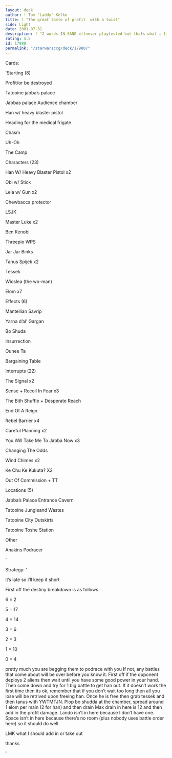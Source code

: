 ```yaml
---
layout: deck
author: ! Tom "Laddy" Kelko
title: ! "The great taste of profit  with a twist"
side: Light
date: 2001-07-31
description: ! "2 words IN-SANE =)(never playtested but thats what i figure)"
rating: 4.5
id: 17980
permalink: "/starwarsccg/deck/17980/"
---
```

Cards: 

'Starting (8) 

Profit/or be destroyed

Tatooine jabba&#8217;s palace

Jabbas palace Audience chamber

Han w/ heavy blaster pistol

Heading for the medical frigate

Chasm

Uh-Oh

The Camp



Characters (23) 

Han W/ Heavy Blaster Pistol x2

Obi w/ Stick

Leia w/ Gun x2

Chewbacca protector

LSJK

Master Luke x2

Ben Kenobi

Threepio WPS

Jar Jar Binks

Tanus Spijek x2

Tessek

Wioslea (the wo-man)

Elom x7



Effects (6) 

Mantellian Savrip

Yarna d&#8217;al&#8217; Gargan

Bo Shuda

Insurrection

Ounee Ta

Bargaining Table


Interrupts (22) 

The Signal x2

Sense + Recoil In Fear x3

The Bith Shuffle + Desperate Reach

End Of A Reign	

Rebel Barrier x4

Careful Planning x2

You Will Take Me To Jabba Now x3

Changing The Odds

Wind Chimes x2

Ke Chu Ke Kukuta? X2

Out Of Commission + TT 


Locations (5) 

Jabba&#8217;s Palace Entrance Cavern

Tatooine Jungleand Wastes

Tatooine City Outskirts

Tatooine Toshe Station


Other

Anakins Podracer

'

Strategy: '

it’s late so i’ll keep it short

First off the destiny breakdown is as follows

6 = 2

5 = 17

4 = 14

3 = 6

2 = 3

1 = 10

0 = 4

pretty much you are begging them to podrace with you If not, any battles that come about will be over before you know it. First off if the opponent deploys 2 aliens then wait until you have some good power in your hand. Then come down and try for 1 big battle to get han out. If it doesn&#8217;t work the first time then its ok, remember that if you don&#8217;t wait too long then all you lose will be retrived upon freeing han. Once he is free then grab tessek and then tanus with YWTMTJN. Plop bo shudda at the chamber, spread around 1 elom per main (2 for han) and then drain Max drain in here is 12 and then add in the profit damage. Lando isn&#8217;t in here because I don&#8217;t have one. Space isn&#8217;t in here because there&#8217;s no room (plus nobody uses battle order here) so it should do well

LMK what I should add in or take out


thanks



'
